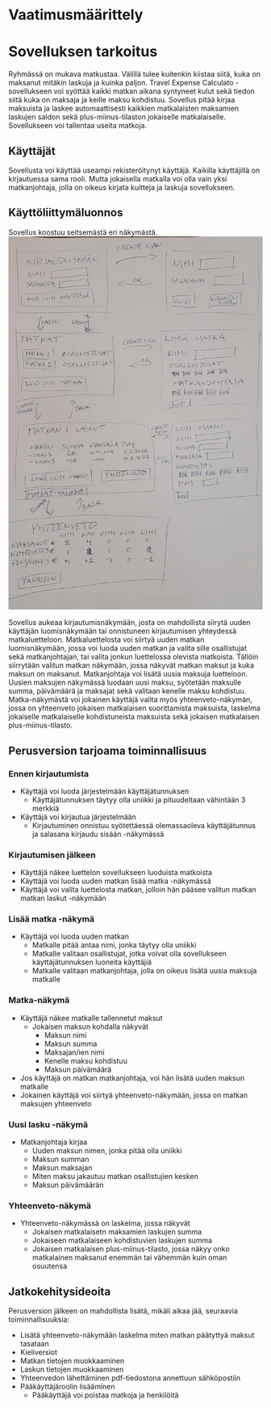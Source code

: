 # Vaatimusmäärittely

# Sovelluksen tarkoitus

Ryhmässä on mukava matkustaa. Välillä tulee kuitenkin kiistaa siitä, kuka on maksanut mitäkin laskuja ja kuinka paljon. Travel Expense Calculato -sovellukseen voi syöttää kaikki matkan aikana syntyneet kulut sekä tiedon siitä kuka on maksaja ja keille maksu kohdistuu. Sovellus pitää kirjaa maksuista ja laskee automaattisesti kaikkien matkalaisten maksamien laskujen saldon sekä plus-miinus-tilaston jokaiselle matkalaiselle. Sovellukseen voi tallentaa useita matkoja.

## Käyttäjät

Sovellusta voi käyttää useampi rekisteröitynyt käyttäjä. Kaikilla käyttäjillä on kirjautuessa sama rooli. Mutta jokaisella matkalla voi olla vain yksi matkanjohtaja, jolla on oikeus kirjata kuitteja ja laskuja sovellukseen.

## Käyttöliittymäluonnos

Sovellus koostuu seitsemästä eri näkymästä.
![Käyttöliittymäluonnos](https://github.com/phuvio/ot-harjoitustyo/blob/main/travel-expense-calculator-app/dokumentaatio/kuvat/kayttoliittymaluonnos.jpg)

Sovellus aukeaa kirjautumisnäkymään, josta on mahdollista siirytä uuden käyttäjän luomisnäkymään tai onnistuneen kirjautumisen yhteydessä matkaluetteloon. Matkaluettelosta voi siirtyä uuden matkan luomisnäkymään, jossa voi luoda uuden matkan ja valita sille osallistujat sekä matkanjohtajan, tai valita jonkun luettelossa olevista matkoista. Tällöin siirrytään valitun matkan näkymään, jossa näkyvät matkan maksut ja kuka maksun on maksanut. Matkanjohtaja voi lisätä uusia maksuja luetteloon. Uusien maksujen näkymässä luodaan uusi maksu, syötetään maksulle summa, päivämäärä ja maksajat sekä valitaan kenelle maksu kohdistuu. Matka-näkymästä voi jokainen käyttäjä valita myös yhteenveto-näkymän, jossa on yhteenveto jokaisen matkalaisen suorittamista maksuista, laskelma jokaiselle matkalaiselle kohdistuneista maksuista sekä jokaisen matkalaisen plus-miinus-tilasto.

## Perusversion tarjoama toiminnallisuus

### Ennen kirjautumista

- Käyttäjä voi luoda järjestelmään käyttäjätunnuksen
  - Käyttäjätunnuksen täytyy olla uniikki ja pituudeltaan vähintään 3 merkkiä
- Käyttäjä voi kirjautua järjestelmään
  - Kirjautuminen onnistuu syötettäessä olemassaoleva käyttäjätunnus ja salasana kirjaudu sisään -näkymässä

### Kirjautumisen jälkeen
 
- Käyttäjä näkee luettelon sovellukseen luoduista matkoista
- Käyttäjä voi luoda uuden matkan lisää matka -näkymässä
- Käyttäjä voi valita luettelosta matkan, jolloin hän pääsee valitun matkan matkan laskut -näkymään

### Lisää matka -näkymä
- Käyttäjä voi luoda uuden matkan
  - Matkalle pitää antaa nimi, jonka täytyy olla uniikki
  - Matkalle valitaan osallistujat, jotka voivat olla sovellukseen käyttäjätunnuksen luoneita käyttäjiä
  - Matkalle valitaan matkanjohtaja, jolla on oikeus lisätä uusia maksuja matkalle

### Matka-näkymä

- Käyttäjä näkee matkalle tallennetut maksut
  - Jokaisen maksun kohdalla näkyvät
    - Maksun nimi
    - Maksun summa
    - Maksajan/ien nimi
    - Kenelle maksu kohdistuu
    - Maksun päivämäärä
- Jos käyttäjä on matkan matkanjohtaja, voi hän lisätä uuden maksun matkalle
- Jokainen käyttäjä voi siirtyä yhteenveto-näkymään, jossa on matkan maksujen yhteenveto

### Uusi lasku -näkymä

- Matkanjohtaja kirjaa 
  - Uuden maksun nimen, jonka pitää olla uniikki
  - Maksun summan
  - Maksun maksajan
  - Miten maksu jakautuu matkan osallistujien kesken
  - Maksun päivämäärän 

### Yhteenveto-näkymä

- Yhteenveto-näkymässä on laskelma, jossa näkyvät
  - Jokaisen matkalaisetn maksamien laskujen summa
  - Jokaiseen matkalaiseen kohdistuvien laskujen summa
  - Jokaisen matkalaisen plus-miinus-tilasto, jossa näkyy onko matkalainen maksanut enemmän tai vähemmän kuin oman osuutensa

## Jatkokehitysideoita

Perusversion jälkeen on mahdollista lisätä, mikäli aikaa jää, seuraavia toiminnallisuuksia:

- Lisätä yhteenveto-näkymään laskelma miten matkan päätyttyä maksut tasataan 
- Kieliversiot
- Matkan tietojen muokkaaminen
- Laskun tietojen muokkaaminen
- Yhteenvedon lähettäminen pdf-tiedostona annettuun sähköpostiin
- Pääkäyttäjäroolin lisääminen
  - Pääkäyttäjä voi poistaa matkoja ja henkilöitä
